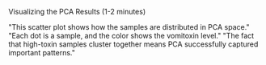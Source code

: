  Visualizing the PCA Results (1-2 minutes)

"This scatter plot shows how the samples are distributed in PCA space."
"Each dot is a sample, and the color shows the vomitoxin level."
"The fact that high-toxin samples cluster together means PCA successfully captured important patterns."